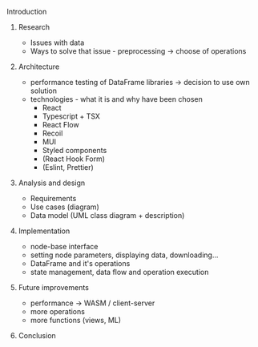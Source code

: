 Introduction

1. Research

   - Issues with data
   - Ways to solve that issue - preprocessing -> choose of operations

2. Architecture

   - performance testing of DataFrame libraries -> decision to use own solution
   - technologies - what it is and why have been chosen
      - React
      - Typescript + TSX
      - React Flow
      - Recoil
      - MUI
      - Styled components
      - (React Hook Form)
      - (Eslint, Prettier)

3. Analysis and design

   - Requirements
   - Use cases (diagram)
   - Data model (UML class diagram + description)

4. Implementation

   - node-base interface
   - setting node parameters, displaying data, downloading...
   - DataFrame and it's operations
   - state management, data flow and operation execution

5. Future improvements

   - performance -> WASM / client-server
   - more operations
   - more functions (views, ML)

6. Conclusion

